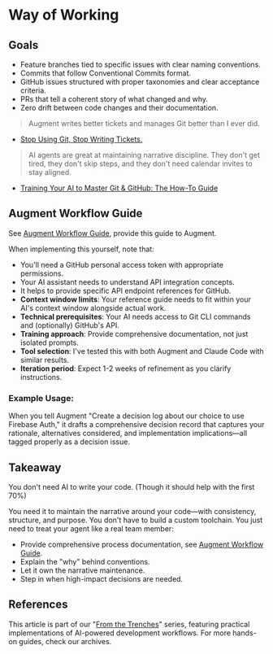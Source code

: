 # Way of Working

## Goals

- Feature branches tied to specific issues with clear naming conventions.
- Commits that follow Conventional Commits format.
- GitHub issues structured with proper taxonomies and clear acceptance criteria.
- PRs that tell a coherent story of what changed and why.
- Zero drift between code changes and their documentation.

> Augment writes better tickets and manages Git better than I ever did.

- [Stop Using Git, Stop Writing Tickets.](https://hyperdev.substack.com/p/stop-using-git-stop-writing-tickets)

> AI agents are great at maintaining narrative discipline. They don't get tired, they don't skip steps, and they don't need calendar invites to stay aligned.

- [Training Your AI to Master Git & GitHub: The How-To Guide](https://hyperdev.matsuoka.com/p/how-i-trained-augment-code-to-run)

## Augment Workflow Guide

See [Augment Workflow Guide](https://github.com/vanHeemstraSystems/template-default-repository/.augment/workflow_guide.md), provide this guide to Augment.

When implementing this yourself, note that:

- You'll need a GitHub personal access token with appropriate permissions.
- Your AI assistant needs to understand API integration concepts.
- It helps to provide specific API endpoint references for GitHub.
- **Context window limits**: Your reference guide needs to fit within your AI's context window alongside actual work.
- **Technical prerequisites**: Your AI needs access to Git CLI commands and (optionally) GitHub's API.
- **Training approach**: Provide comprehensive documentation, not just isolated prompts.
- **Tool selection**: I've tested this with both Augment and Claude Code with similar results.
- **Iteration period**: Expect 1-2 weeks of refinement as you clarify instructions.

### Example Usage:

When you tell Augment "Create a decision log about our choice to use Firebase Auth," it drafts a comprehensive decision record that captures your rationale, alternatives considered, and implementation implications—all tagged properly as a decision issue.

## Takeaway

You don't need AI to write your code. (Though it should help with the first 70%)

You need it to maintain the narrative around your code—with consistency, structure, and purpose. You don't have to build a custom toolchain. You just need to treat your agent like a real team member:

- Provide comprehensive process documentation, see [Augment Workflow Guide](https://github.com/vanHeemstraSystems/template-default-repository/.augment/workflow_guide.md).
- Explain the "why" behind conventions.
- Let it own the narrative maintenance.
- Step in when high-impact decisions are needed.

## References

This article is part of our "[From the Trenches](https://hyperdev.substack.com/s/from-the-trenches)" series, featuring practical implementations of AI-powered development workflows. For more hands-on guides, check our archives.
